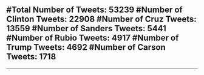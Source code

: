 #Total Number of Tweets: 53239 
#Number of Clinton Tweets: 22908
#Number of Cruz Tweets: 13559
#Number of Sanders Tweets: 5441
#Number of Rubio Tweets: 4917
#Number of Trump Tweets: 4692
#Number of Carson Tweets: 1718
---
---
